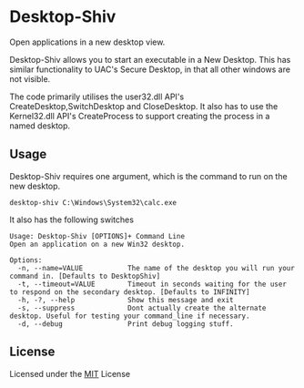 Desktop-Shiv
============

Open applications in a new desktop view.


Desktop-Shiv allows you to start an executable in a New Desktop.
This has similar functionality to UAC's Secure Desktop, in that all other windows are not visible.

The code primarily utilises the user32.dll API's CreateDesktop,SwitchDesktop and CloseDesktop.
It also has to use the Kernel32.dll API's CreateProcess to support creating the process in a named desktop.

Usage
----

Desktop-Shiv requires one argument, which is the command to run on the new desktop.

```
desktop-shiv C:\Windows\System32\calc.exe
```

It also has the following switches
```
Usage: Desktop-Shiv [OPTIONS]+ Command Line
Open an application on a new Win32 desktop.

Options:
  -n, --name=VALUE           The name of the desktop you will run your command in. [Defaults to DesktopShiv]
  -t, --timeout=VALUE        Timeout in seconds waiting for the user to respond on the secondary desktop. [Defaults to INFINITY]
  -h, -?, --help             Show this message and exit
  -s, --suppress             Dont actually create the alternate desktop. Useful for testing your command_line if necessary.
  -d, --debug                Print debug logging stuff.

```

License
---
Licensed under the [MIT] License

[MIT]:http://opensource.org/licenses/mit-license.php
